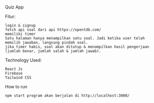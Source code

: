 Quiz App

Fitur:

    login & signup
    fetch api soal dari api https://opentdb.com/
    memiliki timer
    Satu halaman hanya menampilkan satu soal. Jadi ketika user telah memilih jawaban, langsung pindah soal.
    jika timer habis, soal akan ditutup & menampilkan hasil pengerjaan (jumlah benar, jumlah salah & jumlah jawab).

Technology Used:

    React Js
    Firebase
    Tailwind CSS

How to run

    npm start program akan berjalan di http://localhost:3000/
